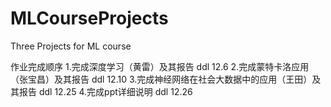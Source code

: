 # MLCourseProjects
Three Projects for ML course 

作业完成顺序
1.完成深度学习（黄雷）及其报告 ddl 12.6
2.完成蒙特卡洛应用（张宝昌）及其报告 ddl 12.10
3.完成神经网络在社会大数据中的应用（王田）及其报告 ddl 12.25
4.完成ppt详细说明 ddl 12.26
